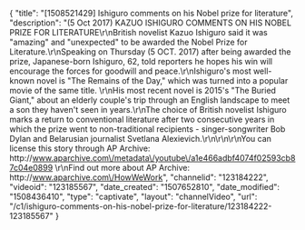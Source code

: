 {
    "title": "[1508521429] Ishiguro comments on his Nobel prize for literature",
    "description": "(5 Oct 2017) KAZUO ISHIGURO COMMENTS ON HIS NOBEL PRIZE FOR LITERATURE\r\nBritish novelist Kazuo Ishiguro said it was \"amazing\" and \"unexpected\" to be awarded the Nobel Prize for Literature.\r\nSpeaking on Thursday (5 OCT. 2017) after being awarded the prize, Japanese-born Ishiguro, 62, told reporters he hopes his win will encourage the forces for goodwill and peace.\r\nIshiguro's most well-known novel is \"The Remains of the Day,\" which was turned into a popular movie of the same title. \r\nHis most recent novel is 2015's \"The Buried Giant,\" about an elderly couple's trip through an English landscape to meet a son they haven't seen in years.\r\nThe choice of British novelist Ishiguro marks a return to conventional literature after two consecutive years in which the prize went to non-traditional recipients - singer-songwriter Bob Dylan and Belarusian journalist Svetlana Alexievich.\r\n\r\n\r\nYou can license this story through AP Archive: http:\/\/www.aparchive.com\/metadata\/youtube\/a1e466adbf4074f02593cb87c04e0899 \r\nFind out more about AP Archive: http:\/\/www.aparchive.com\/HowWeWork",
    "channelid": "123184222",
    "videoid": "123185567",
    "date_created": "1507652810",
    "date_modified": "1508436410",
    "type": "captivate",
    "layout": "channelVideo",
    "url": "\/c1\/ishiguro-comments-on-his-nobel-prize-for-literature\/123184222-123185567"
}